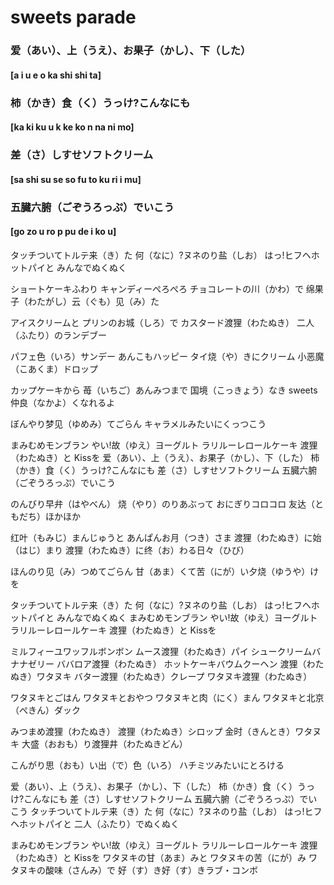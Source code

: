 # sweets parade

### 爱（あい）、上（うえ）、お果子（かし）、下（した）

#### [a i u e o ka shi shi ta]

### 柿（かき）食（く）うっけ?こんなにも

#### [ka ki ku u  k ke ko n na ni mo]

### 差（さ）しすせソフトクリーム

#### [sa shi su se so fu to ku ri i mu]

### 五臓六腑（ごぞうろっぷ）でいこう

#### [go zo u ro p pu de i ko u]

タッチついてトルテ来（き）た
何（なに）?ヌネのり盐（しお）
はっ!ヒフヘホットパイと
みんなでぬくぬく

ショートケーキふわり
キャンディーぺろぺろ
チョコレートの川（かわ）で
绵果子（わたがし）云（ぐも）见（み）た

アイスクリームと
プリンのお城（しろ）で
カスタード渡狸（わたぬき）
二人（ふたり）のランデブー

パフェ色（いろ）サンデー
あんこもハッピー
タイ烧（や）きにクリーム
小恶魔（こあくま）ドロップ

カップケーキから
苺（いちご）あんみつまで
国境（こっきょう）なき sweets
仲良（なかよ）くなれるよ

ぼんやり梦见（ゆめみ）てごらん
キャラメルみたいにくっつこう

まみむめモンブラン
やい!故（ゆえ）ヨーグルト
ラリルーレロールケーキ
渡狸（わたぬき）と Kissを
爱（あい）、上（うえ）、お果子（かし）、下（した）
柿（かき）食（く）うっけ?こんなにも
差（さ）しすせソフトクリーム
五臓六腑（ごぞうろっぷ）でいこう

のんびり早弁（はやべん）
烧（やり）のりあぶって
おにぎりコロコロ
友达（ともだち）ほかほか

红叶（もみじ）まんじゅうと
あんぱんお月（つき）さま
渡狸（わたぬき）に始（はじ）まり
渡狸（わたぬき）に终（お）わる日々（ひび）

ほんのり见（み）つめてごらん
甘（あま）くて苦（にが）い夕烧（ゆうや）けを

タッチついてトルテ来（き）た
何（なに）?ヌネのり盐（しお）
はっ!ヒフヘホットパイと
みんなでぬくぬく
まみむめモンブラン
やい!故（ゆえ）ヨーグルト
ラリルーレロールケーキ
渡狸（わたぬき）と Kissを

ミルフィーユワッフルボンボン
ムース渡狸（わたぬき）パイ
シュークリームバナナゼリー
ババロア渡狸（わたぬき）
ホットケーキバウムクーヘン
渡狸（わたぬき）ワタヌキ
バター渡狸（わたぬき）クレープ
ワタヌキ渡狸（わたぬき）

ワタヌキとごはん
ワタヌキとおやつ
ワタヌキと肉（にく）まん
ワタヌキと北京（ぺきん）ダック

みつまめ渡狸（わたぬき）
渡狸（わたぬき）シロップ
金时（きんとき）ワタヌキ
大盛（おおも）り渡狸井（わたぬきどん）

こんがり思（おも）い出（で）色（いろ）
ハチミツみたいにとろける

爱（あい）、上（うえ）、お果子（かし）、下（した）
柿（かき）食（く）うっけ?こんなにも
差（さ）しすせソフトクリーム
五臓六腑（ごぞうろっぷ）でいこう
タッチついてトルテ来（き）た
何（なに）?ヌネのり盐（しお）
はっ!ヒフヘホットパイと
二人（ふたり）でぬくぬく

まみむめモンブラン
やい!故（ゆえ）ヨーグルト
ラリルーレロールケーキ
渡狸（わたぬき）と Kissを
ワタヌキの甘（あま）みと
ワタヌキの苦（にが）み
ワタヌキの酸味（さんみ）で
好（す）き好（す）きラブ・コンボ